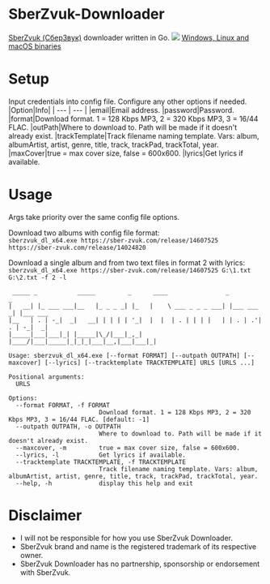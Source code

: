 # SberZvuk-Downloader
[SberZvuk (СберЗвук)](https://dereferer.me/?https://sber-zvuk.com/) downloader written in Go.
![](https://i.imgur.com/wx90jGV.png)
[Windows, Linux and macOS binaries](https://github.com/Sorrow446/SberZvuk-Downloader/releases)

# Setup
Input credentials into config file.
Configure any other options if needed.
|Option|Info|
| --- | --- |
|email|Email address.
|password|Password.
|format|Download format. 1 = 128 Kbps MP3, 2 = 320 Kbps MP3, 3 = 16/44 FLAC.
|outPath|Where to download to. Path will be made if it doesn't already exist.
|trackTemplate|Track filename naming template. Vars: album, albumArtist, artist, genre, title, track, trackPad, trackTotal, year.
|maxCover|true = max cover size, false = 600x600.
|lyrics|Get lyrics if available.

# Usage
Args take priority over the same config file options.

Download two albums with config file format:   
`sberzvuk_dl_x64.exe https://sber-zvuk.com/release/14607525 https://sber-zvuk.com/release/14024820`

Download a single album and from two text files in format 2 with lyrics:   
`sberzvuk_dl_x64.exe https://sber-zvuk.com/release/14607525 G:\1.txt G:\2.txt -f 2 -l`

```
 _____ _           _____         _      ____                _           _
|   __| |_ ___ ___|__   |_ _ _ _| |_   |    \ ___ _ _ _ ___| |___ ___ _| |___ ___
|__   | . | -_|  _|   __| | | | | '_|  |  |  | . | | | |   | | . | .'| . | -_|  _|
|_____|___|___|_| |_____|\_/|___|_,_|  |____/|___|_____|_|_|_|___|__,|___|___|_|

Usage: sberzvuk_dl_x64.exe [--format FORMAT] [--outpath OUTPATH] [--maxcover] [--lyrics] [--tracktemplate TRACKTEMPLATE] URLS [URLS ...]

Positional arguments:
  URLS

Options:
  --format FORMAT, -f FORMAT
                         Download format. 1 = 128 Kbps MP3, 2 = 320 Kbps MP3, 3 = 16/44 FLAC. [default: -1]
  --outpath OUTPATH, -o OUTPATH
                         Where to download to. Path will be made if it doesn't already exist.
  --maxcover, -m         true = max cover size, false = 600x600.
  --lyrics, -l           Get lyrics if available.
  --tracktemplate TRACKTEMPLATE, -f TRACKTEMPLATE
                         Track filename naming template. Vars: album, albumArtist, artist, genre, title, track, trackPad, trackTotal, year.
  --help, -h             display this help and exit
```
 
# Disclaimer
- I will not be responsible for how you use SberZvuk Downloader.    
- SberZvuk brand and name is the registered trademark of its respective owner.    
- SberZvuk Downloader has no partnership, sponsorship or endorsement with SberZvuk.
